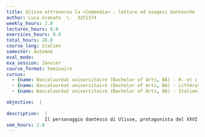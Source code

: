 ```yaml
---
title: Ulisse attraverso la «Commedia» : letture ed esegesi dantesche
author: Luca Granato  \-  32F2374
weekly_hours: 2.0
lectures_hours: 0.0
exercices_hours: 0.0
total_hours: 28.0
course_lang: italien
semester: Automne
eval_mode: 
exa_session: Janvier
course_format: Seminaire
cursus:
  - {name: Baccalauréat universitaire (Bachelor of Arts, BA) - H. et c. du Moyen Age, type: N/A, credits: \-}
  - {name: Baccalauréat universitaire (Bachelor of Arts, BA) - Littérature comparée, type: N/A, credits: \-}
  - {name: Baccalauréat universitaire (Bachelor of Arts, BA) - Italien, type: N/A, credits: \-}

objective:  |
            
description:  |
              Il personaggio dantesco di Ulisse, protagonista del XXVI canto dellInferno, è senza dubbio tra i più affascinanti e studiati dellintera Commedia. Richiamando su di sé unintera tradizione classica e la sua ricezione medievale egli si propone infatti quale efficace case study non solo della cultura letteraria di Dante, ma anche delle modalità concrete della sua arte creativa. Studiando nel dettaglio il personaggio e la sua relazione con altri momenti salienti del percorso dantesco affabulato nellintero poema (a partire anche dalle più importanti posizioni critiche assunte nellultimo secolo), il seminario intende dunque ricostruire la genesi interna della narrazione dantesca intorno alle vicende di Ulisse arrivando a dimostrare la sua funzione paradigmatica, utile alla comprensione profonda dellintera architettura testuale della Commedia.
sem_hours: 2.0
---
```

